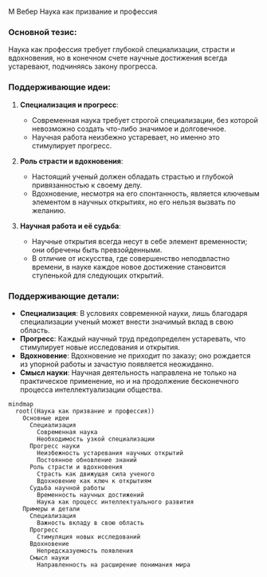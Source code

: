 М Вебер Наука как призвание и профессия

### Основной тезис:
Наука как профессия требует глубокой специализации, страсти и вдохновения, но в конечном счете научные достижения всегда устаревают, подчиняясь закону прогресса.

### Поддерживающие идеи:
1. **Специализация и прогресс**:
   - Современная наука требует строгой специализации, без которой невозможно создать что-либо значимое и долговечное.
   - Научная работа неизбежно устаревает, но именно это стимулирует прогресс.

2. **Роль страсти и вдохновения**:
   - Настоящий ученый должен обладать страстью и глубокой привязанностью к своему делу.
   - Вдохновение, несмотря на его спонтанность, является ключевым элементом в научных открытиях, но его нельзя вызвать по желанию.

3. **Научная работа и её судьба**:
   - Научные открытия всегда несут в себе элемент временности; они обречены быть превзойденными.
   - В отличие от искусства, где совершенство неподвластно времени, в науке каждое новое достижение становится ступенькой для следующих открытий.

### Поддерживающие детали:
- **Специализация**: В условиях современной науки, лишь благодаря специализации ученый может внести значимый вклад в свою область.
- **Прогресс**: Каждый научный труд предопределен устаревать, что стимулирует новые исследования и открытия.
- **Вдохновение**: Вдохновение не приходит по заказу; оно рождается из упорной работы и зачастую появляется неожиданно.
- **Смысл науки**: Научная деятельность направлена не только на практическое применение, но и на продолжение бесконечного процесса интеллектуализации общества.

```mermaid
mindmap
  root((Наука как призвание и профессия))
    Основные идеи
      Специализация
        Современная наука
        Необходимость узкой специализации
      Прогресс науки
        Неизбежность устаревания научных открытий
        Постоянное обновление знаний
      Роль страсти и вдохновения
        Страсть как движущая сила ученого
        Вдохновение как ключ к открытиям
      Судьба научной работы
        Временность научных достижений
        Наука как процесс интеллектуального развития
    Примеры и детали
      Специализация
        Важность вкладу в свою область
      Прогресс
        Стимуляция новых исследований
      Вдохновение
        Непредсказуемость появления
      Смысл науки
        Направленность на расширение понимания мира
```